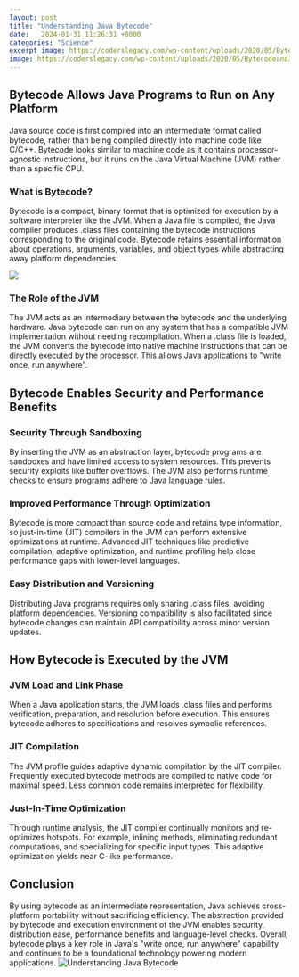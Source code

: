 ```yaml
---
layout: post
title: "Understanding Java Bytecode"
date:   2024-01-31 11:26:31 +0000
categories: "Science"
excerpt_image: https://coderslegacy.com/wp-content/uploads/2020/05/BytecodeandJVM.jpg
image: https://coderslegacy.com/wp-content/uploads/2020/05/BytecodeandJVM.jpg
---
```


## Bytecode Allows Java Programs to Run on Any Platform
Java source code is first compiled into an intermediate format called bytecode, rather than being compiled directly into machine code like C/C++. Bytecode looks similar to machine code as it contains processor-agnostic instructions, but it runs on the Java Virtual Machine (JVM) rather than a specific CPU. 
### What is Bytecode?
Bytecode is a compact, binary format that is optimized for execution by a software interpreter like the JVM. When a Java file is compiled, the Java compiler produces .class files containing the bytecode instructions corresponding to the original code. Bytecode retains essential information about operations, arguments, variables, and object types while abstracting away platform dependencies. 

![](https://static.javatpoint.com/blog/images/java-bytecode.png)
### The Role of the JVM 
The JVM acts as an intermediary between the bytecode and the underlying hardware. Java bytecode can run on any system that has a compatible JVM implementation without needing recompilation. When a .class file is loaded, the JVM converts the bytecode into native machine instructions that can be directly executed by the processor. This allows Java applications to "write once, run anywhere".
## Bytecode Enables Security and Performance Benefits
### Security Through Sandboxing
By inserting the JVM as an abstraction layer, bytecode programs are sandboxes and have limited access to system resources. This prevents security exploits like buffer overflows. The JVM also performs runtime checks to ensure programs adhere to Java language rules.
### Improved Performance Through Optimization 
Bytecode is more compact than source code and retains type information, so just-in-time (JIT) compilers in the JVM can perform extensive optimizations at runtime. Advanced JIT techniques like predictive compilation, adaptive optimization, and runtime profiling help close performance gaps with lower-level languages.
### Easy Distribution and Versioning
Distributing Java programs requires only sharing .class files, avoiding platform dependencies. Versioning compatibility is also facilitated since bytecode changes can maintain API compatibility across minor version updates.
## How Bytecode is Executed by the JVM
### JVM Load and Link Phase
When a Java application starts, the JVM loads .class files and performs verification, preparation, and resolution before execution. This ensures bytecode adheres to specifications and resolves symbolic references.
### JIT Compilation 
The JVM profile guides adaptive dynamic compilation by the JIT compiler. Frequently executed bytecode methods are compiled to native code for maximal speed. Less common code remains interpreted for flexibility.
### Just-In-Time Optimization
Through runtime analysis, the JIT compiler continually monitors and re-optimizes hotspots. For example, inlining methods, eliminating redundant computations, and specializing for specific input types. This adaptive optimization yields near C-like performance.
## Conclusion
By using bytecode as an intermediate representation, Java achieves cross-platform portability without sacrificing efficiency. The abstraction provided by bytecode and execution environment of the JVM enables security, distribution ease, performance benefits and language-level checks. Overall, bytecode plays a key role in Java's "write once, run anywhere" capability and continues to be a foundational technology powering modern applications.
 ![Understanding Java Bytecode](https://coderslegacy.com/wp-content/uploads/2020/05/BytecodeandJVM.jpg)